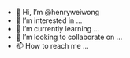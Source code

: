 - 👋 Hi, I’m @henryweiwong
- 👀 I’m interested in ...
- 🌱 I’m currently learning ...
- 💞️ I’m looking to collaborate on ...
- 📫 How to reach me ...

<!---
henryweiwong/henryweiwong is a ✨ special ✨ repository because its `README.md` (this file) appears on your GitHub profile.
You can click the Preview link to take a look at your changes.
--->
